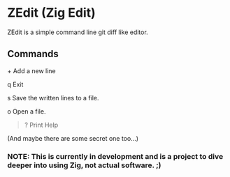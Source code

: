 # ZEdit (Zig Edit)

ZEdit is a simple command line git diff like editor.

## Commands

\+ <text> Add a new line

q        Exit

s <path> Save the written lines to a file.

o <path> Open a file.

> ?        Print Help

(And maybe there are some secret one too...)

### **NOTE**: This is currently in development and is a project to dive deeper into using Zig, not actual software. ;)
